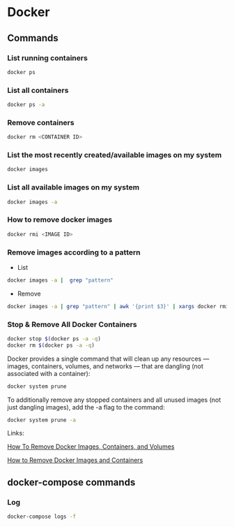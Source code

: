 # Docker

## Commands

### List running containers

```bash
docker ps
```

### List all containers

```bash
docker ps -a
```

### Remove containers

```bash
docker rm <CONTAINER ID>
```

### List the most recently created/available images on my system

```bash
docker images
```

### List all available images on my system

```bash
docker images -a
```

### How to remove docker images

```bash
docker rmi <IMAGE ID>
```

### Remove images according to a pattern

* List

 ```bash
 docker images -a |  grep "pattern"
 ```

* Remove

 ```bash
docker images -a | grep "pattern" | awk '{print $3}' | xargs docker rmi
 ```

### Stop & Remove All Docker Containers

```bash
docker stop $(docker ps -a -q)
docker rm $(docker ps -a -q)
```

Docker provides a single command that will clean up any resources — images, containers, volumes, and networks — that are dangling (not associated with a container):

```bash
docker system prune
```

To additionally remove any stopped containers and all unused images (not just dangling images), add the -a flag to the command:

```bash
docker system prune -a
```

Links:

[How To Remove Docker Images, Containers, and Volumes](https://www.digitalocean.com/community/tutorials/how-to-remove-docker-images-containers-and-volumes)

[How to Remove Docker Images and Containers](https://tecadmin.net/remove-docker-images-and-containers/)

## docker-compose commands

### Log

```bash
docker-compose logs -f
```

